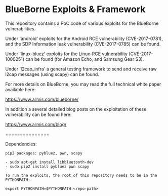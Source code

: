 BlueBorne Exploits & Framework
=============================

This repository contains a PoC code of various exploits for the BlueBorne vulnerabilities.

Under 'android' exploits for the Android RCE vulnerability (CVE-2017-0781), and the SDP Information leak vulnerability (CVE-2017-0785) can be found.

Under 'linux-bluez' exploits for the Linux-RCE vulnerability (CVE-2017-1000251) can be found (for Amazon Echo, and Samsung Gear S3).

Under 'l2cap_infra' a general testing framework to send and receive raw l2cap messages (using scapy) can be found.

For more details on BlueBorne, you may read the full technical white paper available here:

https://www.armis.com/blueborne/

In addition a several detailed blog posts on the exploitation of these vulnerability can be found here:

https://www.armis.com/blog/


===============

Dependencies:

    pip2 packages: pybluez, pwn, scapy
    
    - sudo apt-get install libbluetooth-dev
    - sudo pip2 install pybluez pwn scapy

    To run the exploits, the root of this repository needs to be in the PYTHONPATH:
    
    export PYTHONPATH=$PYTHONPATH:<repo-path>